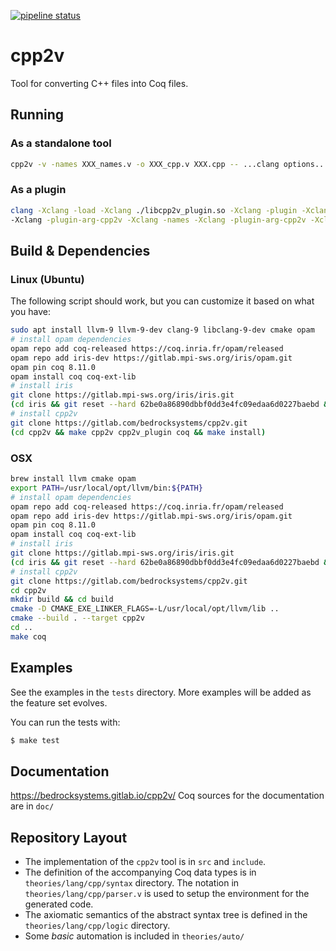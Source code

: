 [![pipeline status](https://gitlab.com/bedrocksystems/cpp2v/badges/master/pipeline.svg)](https://gitlab.com/bedrocksystems/cpp2v/commits/master)


# cpp2v

Tool for converting C++ files into Coq files.

## Running

### As a standalone tool

```sh
cpp2v -v -names XXX_names.v -o XXX_cpp.v XXX.cpp -- ...clang options...
```

### As a plugin

```sh
clang -Xclang -load -Xclang ./libcpp2v_plugin.so -Xclang -plugin -Xclang cpp2v -Xclang -plugin-arg-cpp2v -Xclang -o -Xclang -plugin-arg-cpp2v -Xclang foo_cpp.v
-Xclang -plugin-arg-cpp2v -Xclang -names -Xclang -plugin-arg-cpp2v -Xclang foo_names_cpp.v ...standard clang options...
```

## Build & Dependencies

### Linux (Ubuntu)

The following script should work, but you can customize it based on what you have:

```sh
sudo apt install llvm-9 llvm-9-dev clang-9 libclang-9-dev cmake opam
# install opam dependencies
opam repo add coq-released https://coq.inria.fr/opam/released
opam repo add iris-dev https://gitlab.mpi-sws.org/iris/opam.git
opam pin coq 8.11.0
opam install coq coq-ext-lib
# install iris
git clone https://gitlab.mpi-sws.org/iris/iris.git
(cd iris && git reset --hard 62be0a86890dbbf0dd3e4fc09edaa6d0227baebd && make build-dep && make -j3 && make install)
# install cpp2v
git clone https://gitlab.com/bedrocksystems/cpp2v.git
(cd cpp2v && make cpp2v cpp2v_plugin coq && make install)
```

### OSX

```sh
brew install llvm cmake opam
export PATH=/usr/local/opt/llvm/bin:${PATH}
# install opam dependencies
opam repo add coq-released https://coq.inria.fr/opam/released
opam repo add iris-dev https://gitlab.mpi-sws.org/iris/opam.git
opam pin coq 8.11.0
opam install coq coq-ext-lib
# install iris
git clone https://gitlab.mpi-sws.org/iris/iris.git
(cd iris && git reset --hard 62be0a86890dbbf0dd3e4fc09edaa6d0227baebd && make build-dep && make -j3 && make install)
# install cpp2v
git clone https://gitlab.com/bedrocksystems/cpp2v.git
cd cpp2v
mkdir build && cd build
cmake -D CMAKE_EXE_LINKER_FLAGS=-L/usr/local/opt/llvm/lib ..
cmake --build . --target cpp2v
cd ..
make coq
```

## Examples
See the examples in the `tests` directory.
More examples will be added as the feature set evolves.

You can run the tests with:

```sh
$ make test
```

## Documentation
https://bedrocksystems.gitlab.io/cpp2v/
Coq sources for the documentation are in `doc/`

## Repository Layout

- The implementation of the `cpp2v` tool is in `src` and `include`.
- The definition of the accompanying Coq data types is in `theories/lang/cpp/syntax` directory. The notation in `theories/lang/cpp/parser.v` is used to setup the environment for the generated code.
- The axiomatic semantics of the abstract syntax tree is defined in the `theories/lang/cpp/logic` directory.
- Some *basic* automation is included in `theories/auto/`
